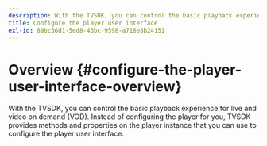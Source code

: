 ```yaml
---
description: With the TVSDK, you can control the basic playback experience for live and video on demand (VOD). Instead of configuring the player for you, TVSDK provides methods and properties on the player instance that you can use to configure the player user interface.
title: Configure the player user interface
exl-id: 89bc36d1-5ed8-46bc-9598-a718e8b24151
---
```

# Overview {#configure-the-player-user-interface-overview}

With the TVSDK, you can control the basic playback experience for live and video on demand (VOD). Instead of configuring the player for you, TVSDK provides methods and properties on the player instance that you can use to configure the player user interface.
